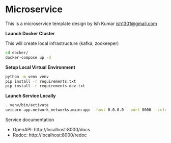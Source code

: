 # Microservice

This is a microservice template design by Ish Kumar <ish1301@gmail.com>

**Launch Docker Cluster**

This will create local infrastructure (kafka, zookeeper)

```sh
cd docker/
docker-compose up -d
```

**Setup Local Virtual Environment**

```sh
python -m venv venv
pip install -r requirements.txt
pip install -r requirements-dev.txt
```

**Launch Service Locally**

```sh
. venv/bin/activate
uvicorn app.network_networks.main:app --host 0.0.0.0 --port 8000 --reload
```

Service documentation

- OpenAPI: http://localhost:8000/docs
- Redoc: http://localhost:8000/redoc
